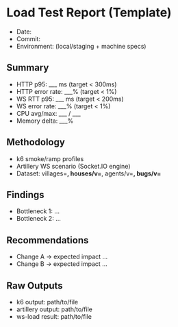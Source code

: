 # Load Test Report (Template)

- Date:
- Commit:
- Environment: (local/staging + machine specs)

## Summary
- HTTP p95: ___ ms (target < 300ms)
- HTTP error rate: ___% (target < 1%)
- WS RTT p95: ___ ms (target < 200ms)
- WS error rate: ___% (target < 1%)
- CPU avg/max: ___ / ___
- Memory delta: ___%

## Methodology
- k6 smoke/ramp profiles
- Artillery WS scenario (Socket.IO engine)
- Dataset: villages=__, houses/v=__, agents/v=__, bugs/v=__

## Findings
- Bottleneck 1: …
- Bottleneck 2: …

## Recommendations
- Change A → expected impact …
- Change B → expected impact …

## Raw Outputs
- k6 output: path/to/file
- artillery output: path/to/file
- ws-load result: path/to/file
